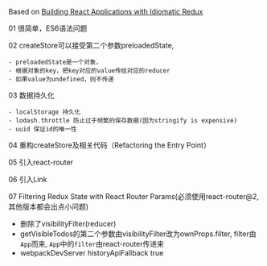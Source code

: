 
Based on [Building React Applications with Idiomatic Redux](https://egghead.io/courses/building-react-applications-with-idiomatic-redux)

01 很简单，ES6语法问题

02 createStore可以接受第二个参数preloadedState, 

    - preloadedState是一个对象，
    - 根据对象的key，把key对应的value传给对应的reducer
    - 如果value为undefined，则不传递
03 数据持久化

    - localStorage 持久化 
    - lodash.throttle 防止过于频繁的保存数据(因为stringify is expensive)
    - uuid 保证id的唯一性
   

04 重构createStore及相关代码（Refactoring the Entry Point）

05 引入react-router

06 引入Link

07 Filtering Redux State with React Router Params(必须使用react-router@2,其他版本都会出点小问题)

- 删除了visibilityFilter(reducer)
- getVisibleTodos的第二个参数由visibilityFilter改为ownProps.filter, filter由`App`而来, `App`中的`filter`由react-router传进来
- webpackDevServer historyApiFallback true